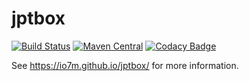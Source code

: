 jptbox
===

[![Build Status](https://travis-ci.org/io7m/jptbox.svg?branch=master)](https://travis-ci.org/io7m/jptbox)
[![Maven Central](https://maven-badges.herokuapp.com/maven-central/com.io7m.jptbox/io7m-jptbox/badge.png)](https://maven-badges.herokuapp.com/maven-central/com.io7m.jptbox/io7m-jptbox)
[![Codacy Badge](https://api.codacy.com/project/badge/Grade/b21f135a032748408c0249563e94c1eb)](https://www.codacy.com/app/github_79/jptbox?utm_source=github.com&amp;utm_medium=referral&amp;utm_content=io7m/jptbox&amp;utm_campaign=Badge_Grade)

See https://io7m.github.io/jptbox/ for more information.
